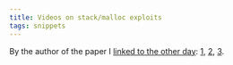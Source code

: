 ```yaml
---
title: Videos on stack/malloc exploits
tags: snippets
---
```


By the author of the paper I [linked to the other day](http://typechecked.net/a/about/wincent/weblog/mini-log/archives/2007/10/defensive_progr.php): [1](http://www.redhatmagazine.com/2007/09/13/uli-takes-on-buffer-overflow/), [2](http://www.redhatmagazine.com/2007/09/25/uli-drepper-part-2-buffer-overflow-and-libc-attacks/), [3](http://www.redhatmagazine.com/2007/10/03/uli-drepper-part-3-memory-allocation-errors/).
